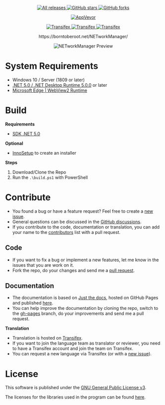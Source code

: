 <div align="center">   
  <p>   
    <a href="https://github.com/BornToBeroot/NETworkManager/releases" target="_blank">
      <img alt="All releases" src="https://img.shields.io/github/downloads/BornToBeroot/NETworkManager/total.svg?style=flat-square" />
    </a>
    <a href="https://github.com/BornToBeroot/NETworkManager/stargazers" target="_blank">
      <img alt="GitHub stars" src="https://img.shields.io/github/stars/BornToBeroot/NETworkManager.svg?style=flat-square" />
    </a>    
    <a href="https://github.com/BornToBeroot/NETworkManager/network" target="_blank">       
      <img alt="GitHub forks" src="https://img.shields.io/github/forks/BornToBeroot/NETworkManager.svg?style=flat-square" />
    </a>     
  </p> 
  <p> 
    <a href="https://ci.appveyor.com/project/BornToBeRoot/NETworkManager/branch/master">
      <img alt="AppVeyor" src="https://img.shields.io/appveyor/ci/BornToBeRoot/NETworkManager/master.svg?style=flat-square&&label=master" />
    </a>   
  
  </p> 
  <p> 
    <a href="https://transifex.com/BornToBeRoot/NETworkManager/">
      <img alt="Transifex" src="https://img.shields.io/badge/transifex-translate-green.svg?style=flat-square" />
    </a>   
    <a href="https://github.com/BornToBeRoot/NETworkManager/issues/new?labels=Feature-Request&template=Feature_request.md">
      <img alt="Transifex" src="https://img.shields.io/badge/github-feature_request-green.svg?style=flat-square" />
    </a>       
    <a href="https://github.com/BornToBeRoot/NETworkManager/issues/new?labels=Issue&template=Bug_report.md">
      <img alt="Transifex" src="https://img.shields.io/badge/github-bug_report-red.svg?style=flat-square" />
    </a>     
  </p> 
  <p> https://borntoberoot.net/NETworkManager/ </p>
  <img alt="NETworkManager Preview" src="https://github.com/BornToBeRoot/NETworkManager/blob/gh-pages/NETworkManager_Preview.gif?raw=true" />
</div>


# System Requirements

- Windows 10 / Server (1809 or later)
- [.NET 5.0 / .NET Desktop Runtime 5.0.0](https://dotnet.microsoft.com/download/dotnet/5.0) or later
- [Microsoft Edge | WebView2 Runtime](https://developer.microsoft.com/de-de/microsoft-edge/webview2/)

# Build
__Requirements__
- [SDK .NET 5.0](https://dotnet.microsoft.com/download/dotnet/5.0)

__Optional__
- [InnoSetup](https://jrsoftware.org/isinfo.php) to create an installer

__Steps__
1. Download/Clone the Repo
2. Run the `.\build.ps1` with PowerShell

# Contribute
- You found a bug or have a feature request? Feel free to create a [new issue](https://github.com/BornToBeRoot/NETworkManager/issues/new/choose).
- General questions can be discussed in the [GitHub discussions](https://github.com/BornToBeRoot/NETworkManager/discussions).
- If you contribute to the code, documentation or translation, you can add your name to the [contributors](https://github.com/BornToBeRoot/NETworkManager/blob/master/Contributors.md) list with a pull request.

## Code
- If you want to fix a bug or implement a new features, let me know in the issues that you are work on it.
- Fork the repo, do your changes and send me a [pull request](https://github.com/BornToBeRoot/NETworkManager/pulls).

## Documentation
- The documentation is based on [Just the docs](https://github.com/pmarsceill/just-the-docs), hosted on GitHub Pages and published [here](https://borntoberoot.net/NETworkManager/).
- You can help improve the documentation by cloning the repo, switch to the [gh-pages](https://github.com/BornToBeRoot/NETworkManager/tree/gh-pages) branch, do your improvements and send me a pull request.

**Translation**
- Translation is hosted on [Transifex](https://www.transifex.com/BornToBeRoot/NETworkManager/).
- If you want to join the language team as translator or reviewer, you need to have a Transifex account and join the team on Transifex.
- You can request a new language via Transifex (or with a [new issue](https://github.com/BornToBeRoot/NETworkManager/issues/new/choose)).

# License
This software is published under the [GNU General Public License v3](https://github.com/BornToBeRoot/NETworkManager/blob/master/LICENSE).

The licenses for the libraries used in the program can be found [here](https://github.com/BornToBeRoot/NETworkManager/tree/master/Source/NETworkManager.Documentation/Licenses).